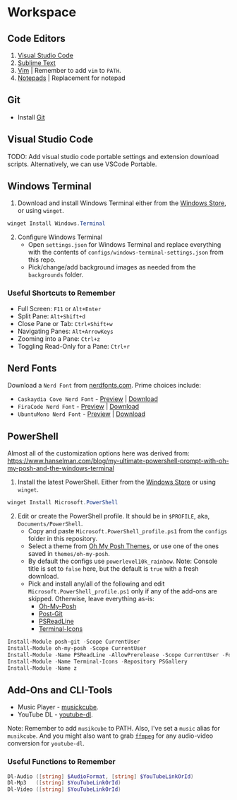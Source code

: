 # Workspace
## Code Editors
1. [Visual Studio Code](https://code.visualstudio.com/)
1. [Sublime Text](https://www.sublimetext.com/)
1. [Vim](https://www.vim.org/download.php) | Remember to add `vim` to `PATH`.
1. [Notepads](https://github.com/JasonStein/Notepads) | Replacement for notepad



## Git
* Install [Git](https://git-scm.com/downloads)



## Visual Studio Code
TODO: Add visual studio code portable settings and extension download scripts.
Alternatively, we can use VSCode Portable.



## Windows Terminal
1. Download and install Windows Terminal either from
the [Windows Store]((https://aka.ms/terminal)), or using `winget`.

```PowerShell
winget Install Windows.Terminal
```

2. Configure Windows Terminal
    * Open `settings.json` for Windows Terminal and replace everything with the
    contents of `configs/windows-terminal-settings.json` from this repo.
    * Pick/change/add background images as needed from the `backgrounds` folder.


### Useful Shortcuts to Remember
* Full Screen: `F11` or `Alt+Enter`
* Split Pane: `Alt+Shift+d`
* Close Pane or Tab: `Ctrl+Shift+w`
* Navigating Panes: `Alt+ArrowKeys`
* Zooming into a Pane: `Ctrl+z`
* Toggling Read-Only for a Pane: `Ctrl+r`



## Nerd Fonts
Download a `Nerd Font` from
[nerdfonts.com](https://www.nerdfonts.com/font-downloads). Prime choices include:
* `Caskaydia Cove Nerd Font` -
[Preview](https://www.programmingfonts.org/#cascadia-code) |
[Download](https://github.com/ryanoasis/nerd-fonts/releases/download/v2.1.0/CascadiaCode.zip)
* `FiraCode Nerd Font` -
[Preview](https://www.programmingfonts.org/#firacode) |
[Download](https://github.com/ryanoasis/nerd-fonts/releases/download/v2.1.0/FiraCode.zip)
* `UbuntuMono Nerd Font` -
[Preview](https://www.programmingfonts.org/#ubuntu) |
[Download](https://github.com/ryanoasis/nerd-fonts/releases/download/v2.1.0/UbuntuMono.zip)



## PowerShell
Almost all of the customization options here was derived from:
https://www.hanselman.com/blog/my-ultimate-powershell-prompt-with-oh-my-posh-and-the-windows-terminal


1. Install the latest PowerShell. Either from the
[Windows Store](https://www.microsoft.com/store/apps/9MZ1SNWT0N5D) or using
`winget`.

```PowerShell
winget Install Microsoft.PowerShell
```

2. Edit or create the PowerShell profile. It should be in `$PROFILE`, aka,
`Documents/PowerShell`.
    * Copy and paste `Microsoft.PowerShell_profile.ps1` from the `configs` folder
    in this repository.
    * Select a theme from [Oh My Posh Themes](https://ohmyposh.dev/docs/themes),
    or use one of the ones saved in `themes/oh-my-posh`.
    * By default the configs use `powerlevel10k_rainbow`. Note: Console title is
    set to `false` here, but the default is `true` with a fresh download.
    * Pick and install any/all of the following and edit
    `Microsoft.PowerShell_profile.ps1` only if any of the add-ons are skipped.
    Otherwise, leave everything as-is:
        * [Oh-My-Posh](https://ohmyposh.dev/docs/windows)
        * [Post-Git](https://github.com/dahlbyk/posh-git)
        * [PSReadLine](https://github.com/PowerShell/PSReadLine)
        * [Terminal-Icons](https://github.com/devblackops/Terminal-Icons)

```PowerShell
Install-Module posh-git -Scope CurrentUser
Install-Module oh-my-posh -Scope CurrentUser
Install-Module -Name PSReadLine -AllowPrerelease -Scope CurrentUser -Force -SkipPublisherCheck
Install-Module -Name Terminal-Icons -Repository PSGallery
Install-Module -Name z
```



## Add-Ons and CLI-Tools
* Music Player - [musickcube](https://github.com/clangen/musikcube/).
* YouTube DL - [youtube-dl](https://github.com/ytdl-org/youtube-dl).

Note: Remember to add `musikcube` to PATH. Also, I've set a `music` alias for
`musikcube`. And you might also want to grab [`ffmpeg`](https://www.ffmpeg.org/)
for any audio-video conversion for `youtube-dl`.


### Useful Functions to Remember
```PowerShell
Dl-Audio ([string] $AudioFormat, [string] $YouTubeLinkOrId)
Dl-Mp3   ([string] $YouTubeLinkOrId)
Dl-Video ([string] $YouTubeLinkOrId)
```